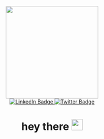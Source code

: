 <div id="header" align="center">
	<img src="https://media2.giphy.com/media/l0HlTy9x8FZo0XO1i/giphy.gif?cid=ecf05e47a70tr7ejqhhlxef5t2l0s2uxlwyye8eb0uymuv5k&rid=giphy.gif&ct=g" width="250"/>
	<div id="badges">
		<a href="https://www.linkedin.com/in/jairoraudarosales/">
			<img src="https://img.shields.io/badge/LinkedIn-blue?style=for-the-badge&logo=linkedin&logoColor=white" alt="LinkedIn Badge"/>
		</a>
		<a href="https://twitter.com/OpoliNinja">
			<img src="https://img.shields.io/badge/Twitter-blue?style=for-the-badge&logo=twitter&logoColor=white" alt="Twitter Badge"/>
		</a>
	</div>
	<h1>
	hey there
	<img src="https://media.giphy.com/media/hvRJCLFzcasrR4ia7z/giphy.gif" width="30px"/>
	</h1>
</div>
